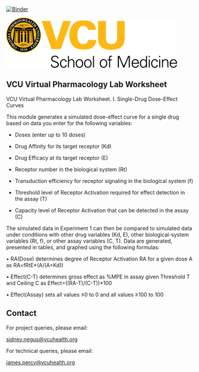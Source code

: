 [![Binder](https://mybinder.org/badge_logo.svg)](https://mybinder.org/v2/gh/VCU-SOM/VPLW/HEAD?filepath=VCU-VPLW.ipynb)

![VCU](media/VCU_logo.png "VCU")

## VCU Virtual Pharmacology Lab Worksheet

VCU Virtual Pharmacology Lab Worksheet. I. Single-Drug Dose-Effect Curves

This module generates a simulated dose-effect curve for a single drug based on data you enter for the following variables:

- Doses (enter up to 10 doses)

- Drug Affinity for its target receptor (Kd)

- Drug Efficacy at its target receptor (E)

- Receptor number in the biological system (Rt)

- Transduction efficiency for receptor signaling in the biological system (f)   

- Threshold level of Receptor Activation required for effect detection in the assay (T)

- Capacity level of Receptor Activation that can be detected in the assay (C)

The simulated data in Experiment 1 can then be compared to simulated data under conditions with other drug variables (Kd, E), other biological-system variables (Rt, f), or other assay variables (C, T).  Data are generated, presented in tables, and graphed using the following formulas:

• RA(Dose) determines degree of Receptor Activation RA for a given dose A as RA=fRtE*(A/(A+Kd))

• Effect(C-T) determines gross effect as %MPE in assay given Threshold T and Ceiling C as Effect=((RA-T)/(C-T))*100

• Effect(Assay) sets all values ≤0 to 0 and all values ≥100 to 100

## Contact

For project queries, please email:

sidney.negus@vcuhealth.org

For technical queries, please email:

james.percy@vcuhealth.org
